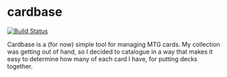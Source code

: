 # cardbase

[![Build Status](https://travis-ci.org/epedroni/cardbase.svg?branch=master)](https://travis-ci.org/epedroni/cardbase)

Cardbase is a (for now) simple tool for managing MTG cards. My collection was getting out of hand, so I decided to catalogue in a way that makes it easy to determine how many of each card I have, for putting decks together.
